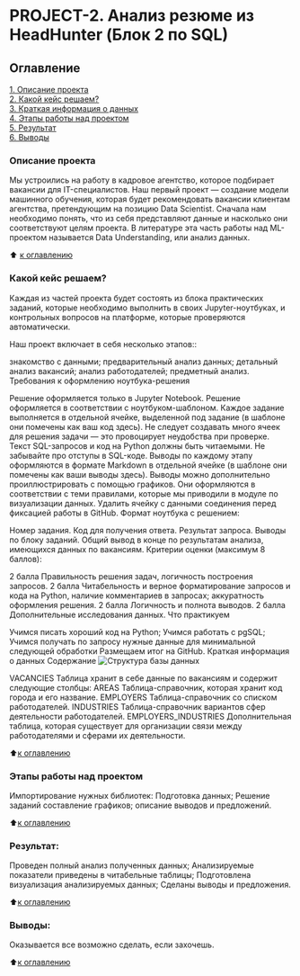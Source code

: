 # PROJECT-2. Анализ резюме из HeadHunter (Блок 2 по SQL)

## Оглавление  
[1. Описание проекта](https://github.com/MrMonkeyfeeder/Project_HH2/tree/master/README.md#Описание-проекта)  
[2. Какой кейс решаем?](https://github.com/MrMonkeyfeeder/Project_HH2/tree/master/README.md#Какой-кейс-решаем)  
[3. Краткая информация о данных](https://github.com/MrMonkeyfeeder/Project_HH2/tree/master/README.md#Краткая-информация-о-данных)  
[4. Этапы работы над проектом](https://github.com/MrMonkeyfeeder/Project_HH2/tree/master/README.md#Этапы-работы-над-проектом)  
[5. Результат](https://github.com/MrMonkeyfeeder/Project_HH2/tree/master/README.md#Результат)  
[6. Выводы](https://github.com/MrMonkeyfeeder/Project_HH2/tree/master/README.md#Выводы)

### Описание проекта
Мы устроились на работу в кадровое агентство, которое подбирает вакансии для IT-специалистов. Наш первый проект — создание модели машинного обучения, которая будет рекомендовать вакансии клиентам агентства, претендующим на позицию Data Scientist. Сначала нам необходимо понять, что из себя представляют данные и насколько они соответствуют целям проекта. В литературе эта часть работы над ML-проектом называется Data Understanding, или анализ данных.

⬆️ [к оглавлению](https://github.com/MrMonkeyfeeder/Project_HH2/tree/master/README.md#Оглавление)

### Какой кейс решаем?
Каждая из частей проекта будет состоять из блока практических заданий, которые необходимо выполнить в своих Jupyter-ноутбуках, и контрольных вопросов на платформе, которые проверяются автоматически.

Наш проект включает в себя несколько этапов::

знакомство с данными;
предварительный анализ данных;
детальный анализ вакансий;
анализ работодателей;
предметный анализ.
Требования к оформлению ноутбука-решения

Решение оформляется только в Jupyter Notebook.
Решение оформляется в соответствии с ноутбуком-шаблоном.
Каждое задание выполняется в отдельной ячейке, выделенной под задание (в шаблоне они помечены как ваш код здесь). Не следует создавать много ячеек для решения задачи — это провоцирует неудобства при проверке.
Текст SQL-запросов и код на Python должны быть читаемыми. Не забывайте про отступы в SQL-коде.
Выводы по каждому этапу оформляются в формате Markdown в отдельной ячейке (в шаблоне они помечены как ваши выводы здесь).
Выводы можно дополнительно проиллюстрировать с помощью графиков. Они оформляются в соответствии с теми правилами, которые мы приводили в модуле по визуализации данных.
Удалить ячейку с данными соединения перед фиксацией работы в GitHub.
Формат ноутбука с решением:

Номер задания.
Код для получения ответа.
Результат запроса.
Выводы по блоку заданий.
Общий вывод в конце по результатам анализа, имеющихся данных по вакансиям.
Критерии оценки (максимум 8 баллов):

2 балла Правильность решения задач, логичность построения запросов.
2 балла Читабельность и верное форматирование запросов и кода на Python, наличие комментариев в запросах; аккуратность оформления решения.
2 балла Логичность и полнота выводов.
2 балла Дополнительные исследования данных.
Что практикуем

Учимся писать хороший код на Python;
Учимся работать с pgSQL;
Учимся получать по запросу нужные данные для минимальной следующей обработки
Размещаем итог на GitHub.
Краткая информация о данных
Содержание
![Структура базы данных](https://lms.skillfactory.ru/asset-v1:SkillFactory+DST-3.0+28FEB2021+type@asset+block@SQL_pj2_2_1.png)

VACANCIES Таблица хранит в себе данные по вакансиям и содержит следующие столбцы:
AREAS Таблица-справочник, которая хранит код города и его название.
EMPLOYERS Таблица-справочник со списком работодателей.
INDUSTRIES Таблица-справочник вариантов сфер деятельности работодателей.
EMPLOYERS_INDUSTRIES Дополнительная таблица, которая существует для организации связи между работодателями и сферами их деятельности.


⬆️[к оглавлению](https://github.com/MrMonkeyfeeder/Project_HH2/tree/master/README.md#Оглавление)

### Этапы работы над проектом
Импортирование нужных библиотек:
Подготовка данных;
Решение заданий
составление графиков;
описание выводов и предложений.

⬆️[к оглавлению](https://github.com/MrMonkeyfeeder/Project_HH2/tree/master/README.md#Оглавление)

### Результат:
Проведен полный анализ полученных данных;
Анализируемые показатели приведены в читабельные таблицы;
Подготовлена визуализация анализируемых данных;
Сделаны выводы и предложения.

⬆️[к оглавлению](https://github.com/MrMonkeyfeeder/Project_HH2/tree/master/README.md#Оглавление)

### Выводы:
Оказывается все возможно сделать, если захочешь.

⬆️[к оглавлению](https://github.com/MrMonkeyfeeder/Project_HH2/tree/master/README.md#Оглавление)